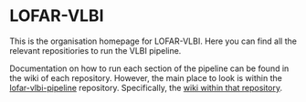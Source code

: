 # LOFAR-VLBI

This is the organisation homepage for LOFAR-VLBI. Here you can find all the relevant repositiories to run the VLBI pipeline. 

Documentation on how to run each section of the pipeline can be found in the wiki of each repository. However, the main place to look is within the [lofar-vlbi-pipeline](https://github.com/LOFAR-VLBI/lofar-vlbi-pipeline) repository. Specifically, the [wiki within that repository](https://github.com/LOFAR-VLBI/lofar-vlbi-pipeline/wiki).
